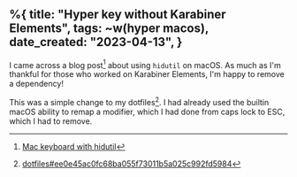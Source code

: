 %{
    title: "Hyper key without Karabiner Elements",
    tags: ~w(hyper macos),
    date_created: "2023-04-13",
}
---
I came across a blog post[^1] about using `hidutil` on macOS. As much as I'm thankful for those who worked on Karabiner Elements, I'm happy to remove a dependency!

This was a simple change to my dotfiles[^2]. I had already used the builtin macOS ability to remap a modifier, which I had done from caps lock to ESC, which I had to remove.

[^1]: [Mac keyboard with hidutil](https://amitp.blogspot.com/2023/04/mac-keyboard-with-hidutil.html)

[^2]: [dotfiles#ee0e45ac0fc68ba055f73011b5a025c992fd5984](https://github.com/jesse-c/dotfiles/commit/ee0e45ac0fc68ba055f73011b5a025c992fd5984)
